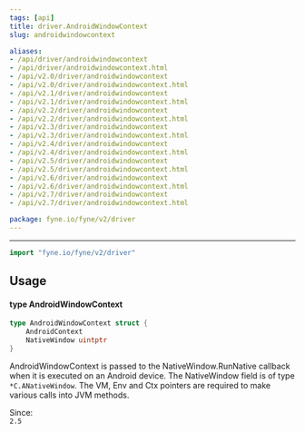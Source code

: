 ```yaml
---
tags: [api]
title: driver.AndroidWindowContext
slug: androidwindowcontext

aliases:
- /api/driver/androidwindowcontext
- /api/driver/androidwindowcontext.html
- /api/v2.0/driver/androidwindowcontext
- /api/v2.0/driver/androidwindowcontext.html
- /api/v2.1/driver/androidwindowcontext
- /api/v2.1/driver/androidwindowcontext.html
- /api/v2.2/driver/androidwindowcontext
- /api/v2.2/driver/androidwindowcontext.html
- /api/v2.3/driver/androidwindowcontext
- /api/v2.3/driver/androidwindowcontext.html
- /api/v2.4/driver/androidwindowcontext
- /api/v2.4/driver/androidwindowcontext.html
- /api/v2.5/driver/androidwindowcontext
- /api/v2.5/driver/androidwindowcontext.html
- /api/v2.6/driver/androidwindowcontext
- /api/v2.6/driver/androidwindowcontext.html
- /api/v2.7/driver/androidwindowcontext
- /api/v2.7/driver/androidwindowcontext.html

package: fyne.io/fyne/v2/driver
---
```



---
```go
import "fyne.io/fyne/v2/driver"
```

## Usage

#### type AndroidWindowContext

```go
type AndroidWindowContext struct {
	AndroidContext
	NativeWindow uintptr
}
```

AndroidWindowContext is passed to the NativeWindow.RunNative callback when it is executed on an Android device. The NativeWindow field is of type `*C.ANativeWindow`. The VM, Env and Ctx pointers are required to make various calls into JVM methods.


<div class="since">Since: <code>
2.5</code></div>
